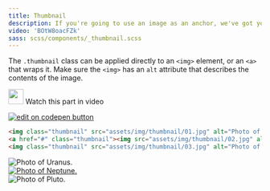 ```yaml
---
title: Thumbnail
description: If you're going to use an image as an anchor, we've got you covered. All you gotta do is add one class to your image and voilà!
video: 'BOtW8oacFZk'
sass: scss/components/_thumbnail.scss
---
```


The `.thumbnail` class can be applied directly to an `<img>` element, or an `<a>` that wraps it. Make sure the `<img>` has an `alt` attribute that describes the contents of the image.

<p>
  <a class="" data-open-video="0:30"><img src="{{root}}assets/img/icons/watch-video-icon.svg" class="video-icon" height="30" width="30" alt=""> Watch this part in video</a>
</p>

<div class="docs-codepen-container">
  <a class="codepen-logo-link" href="https://codepen.io/IamManchanda/pen/EmLexY?editors=1100" target="_blank"><img src="{{root}}assets/img/logos/edit-in-browser.svg" class="" height="" width="" alt="edit on codepen button"></a>
</div>

```html
<img class="thumbnail" src="assets/img/thumbnail/01.jpg" alt="Photo of Uranus.">
<a href="#" class="thumbnail"><img src="assets/img/thumbnail/02.jpg" alt="Photo of Neptune."></a>
<img class="thumbnail" src="assets/img/thumbnail/03.jpg" alt="Photo of Pluto.">
```

<div class="row">
  <div class="small-4 columns text-center">
    <img class="thumbnail" src="assets/img/thumbnail/01.jpg" alt="Photo of Uranus.">
  </div>
  <div class="small-4 columns text-center">
    <a href="#" class="thumbnail"><img src="assets/img/thumbnail/02.jpg" alt="Photo of Neptune."></a>
  </div>
  <div class="small-4 columns text-center">
    <img class="thumbnail" src="assets/img/thumbnail/03.jpg" alt="Photo of Pluto.">
  </div>
</div>
